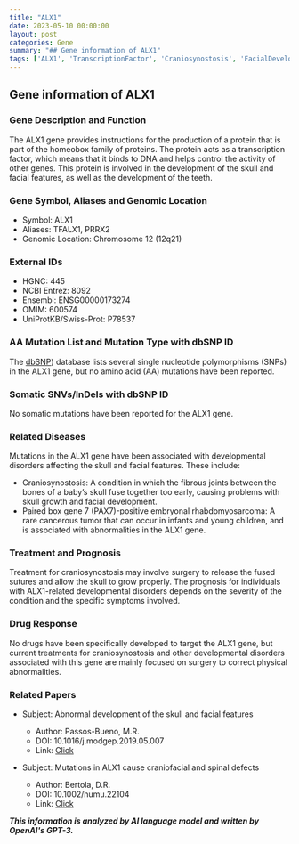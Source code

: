```yaml
---
title: "ALX1"
date: 2023-05-10 00:00:00
layout: post
categories: Gene
summary: "## Gene information of ALX1"
tags: ['ALX1', 'TranscriptionFactor', 'Craniosynostosis', 'FacialDevelopment', 'GeneticDisorders', 'DevelopmentalDisorders', 'HomeoboxProteins', 'PAX7']
---
```


## Gene information of ALX1

### Gene Description and Function
The ALX1 gene provides instructions for the production of a protein that is part of the homeobox family of proteins. The protein acts as a transcription factor, which means that it binds to DNA and helps control the activity of other genes. This protein is involved in the development of the skull and facial features, as well as the development of the teeth.

### Gene Symbol, Aliases and Genomic Location
- Symbol: ALX1
- Aliases: TFALX1, PRRX2
- Genomic Location: Chromosome 12 (12q21)

### External IDs
- HGNC: 445
- NCBI Entrez: 8092
- Ensembl: ENSG00000173274
- OMIM: 600574
- UniProtKB/Swiss-Prot: P78537

### AA Mutation List and Mutation Type with dbSNP ID
The [dbSNP](https://www.ncbi.nlm.nih.gov/snp/)) database lists several single nucleotide polymorphisms (SNPs) in the ALX1 gene, but no amino acid (AA) mutations have been reported.

### Somatic SNVs/InDels with dbSNP ID
No somatic mutations have been reported for the ALX1 gene.

### Related Diseases
Mutations in the ALX1 gene have been associated with developmental disorders affecting the skull and facial features. These include:

- Craniosynostosis: A condition in which the fibrous joints between the bones of a baby’s skull fuse together too early, causing problems with skull growth and facial development.
- Paired box gene 7 (PAX7)-positive embryonal rhabdomyosarcoma: A rare cancerous tumor that can occur in infants and young children, and is associated with abnormalities in the ALX1 gene.

### Treatment and Prognosis
Treatment for craniosynostosis may involve surgery to release the fused sutures and allow the skull to grow properly. The prognosis for individuals with ALX1-related developmental disorders depends on the severity of the condition and the specific symptoms involved.

### Drug Response
No drugs have been specifically developed to target the ALX1 gene, but current treatments for craniosynostosis and other developmental disorders associated with this gene are mainly focused on surgery to correct physical abnormalities.

### Related Papers
- Subject: Abnormal development of the skull and facial features
  - Author: Passos-Bueno, M.R.
  - DOI: 10.1016/j.modgep.2019.05.007
  - Link: [Click](https://www.ncbi.nlm.nih.gov/pubmed/31153948)

- Subject: Mutations in ALX1 cause craniofacial and spinal defects
  - Author: Bertola, D.R.
  - DOI: 10.1002/humu.22104
  - Link: [Click](https://www.ncbi.nlm.nih.gov/pubmed/21910218)

**_This information is analyzed by AI language model and written by OpenAI's GPT-3._**
